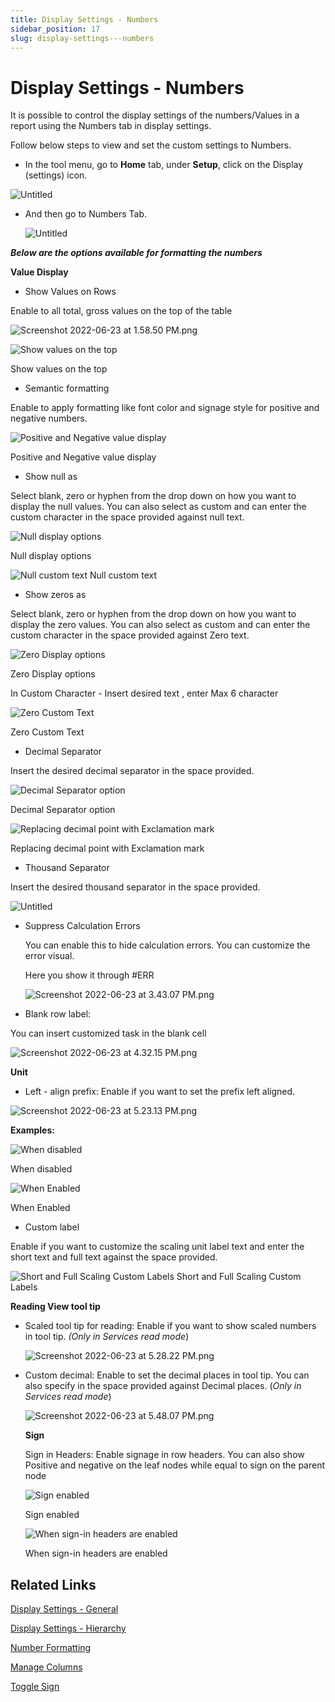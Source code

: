 ```yaml
---
title: Display Settings - Numbers
sidebar_position: 17
slug: display-settings---numbers
---
```



# Display Settings - Numbers

It is possible to control the display settings of the numbers/Values in a report using the Numbers tab in display settings.

Follow below steps to view and set the custom settings to Numbers.

- In the tool menu, go to **Home** tab, under **Setup**, click on the Display (settings) icon.

![Untitled](/img/Setting/Number/number1.png)

- And then go to Numbers Tab.
    
    ![Untitled](/img/Setting/Number/number2.png)

***Below are the options available for formatting the numbers***

**Value Display** 

- Show Values on Rows

Enable to all total, gross values on the top of the table

![Screenshot 2022-06-23 at 1.58.50 PM.png](/img/Setting/Number/number3.png)

![Show values on the top](/img/Setting/Number/number4.png)

Show values on the top

- Semantic formatting

Enable to apply formatting like font color and signage style for positive and negative numbers.

![Positive and Negative value display](/img/Setting/Number/number5.png)

Positive and Negative value display

- Show null as

Select blank, zero or hyphen from the drop down on how you want to display the null values. You can also select as custom and can enter the custom character in the space provided against null text.

![Null display options](/img/Setting/Number/number6.png)

Null display options

![Null custom text](/img/Setting/Number/number7.png)
Null custom text

- Show zeros as

Select blank, zero or hyphen from the drop down on how you want to display the zero values. You can also select as custom and can enter the custom character in the space provided against Zero text.

![Zero Display options](/img/Setting/Number/number8.png)

Zero Display options

In Custom Character - Insert desired text , enter Max 6 character

![Zero Custom Text](/img/Setting/Number/number9.png)

Zero Custom Text

- Decimal Separator

Insert the desired decimal separator in the space provided.

![Decimal Separator option](/img/Setting/Number/number10.png)

Decimal Separator option

![Replacing decimal point with Exclamation mark](/img/Setting/Number/number11.png)

Replacing decimal point with Exclamation mark

- Thousand Separator

Insert the desired thousand separator in the space provided.

![Untitled](/img/Setting/Number/number12.png)

- Suppress Calculation Errors
    
    You can enable this to hide calculation errors. You can customize the error visual.
    
    Here you show it through #ERR
    
    ![Screenshot 2022-06-23 at 3.43.07 PM.png](/img/Setting/Number/number13.png)
    

- Blank row label:

You can insert customized task in the blank cell

![Screenshot 2022-06-23 at 4.32.15 PM.png](/img/Setting/Number/number14.png)

**Unit**

- Left - align prefix: Enable if you want to set the prefix left aligned.

![Screenshot 2022-06-23 at 5.23.13 PM.png](/img/Setting/Number/number15.png)

**Examples:**

![When disabled](/img/Setting/Number/number16.png)

When disabled

![When Enabled](/img/Setting/Number/number17.png)

When Enabled

- Custom label

Enable if you want to customize the scaling unit label text and enter the short text and full text against the space provided.

![Short and Full Scaling Custom Labels](/img/Setting/Number/number18.png)
Short and Full Scaling Custom Labels

**Reading View tool tip**

- Scaled tool tip for reading: Enable if you want to show scaled numbers in tool tip. *(Only in Services read mode*)
    
    ![Screenshot 2022-06-23 at 5.28.22 PM.png](/img/Setting/Number/number19.png)
    
- Custom decimal: Enable to set the decimal places in tool tip. You can also specify in the space provided against Decimal places. (*Only in Services read mode*)
    
    ![Screenshot 2022-06-23 at 5.48.07 PM.png](/img/Setting/Number/number20.png)
    
    **Sign**
    
    Sign in Headers: Enable signage in row headers. You can also show Positive and negative on the leaf nodes while equal to sign on the parent node
    
    ![Sign enabled](/img/Setting/Number/number21.png)
    
    Sign enabled
    
    ![When sign-in headers are enabled](/img/Setting/Number/number22.png)
    
    When sign-in headers are enabled


## Related Links

[Display Settings - General](/settings/display-settings---general/)

[Display Settings - Hierarchy](/settings/display-settings---hierarchy)

[Number Formatting](/build/number-formatting)

[Manage Columns](/build/Managecolumn)

[Toggle Sign](/visual/toggle-sign)
